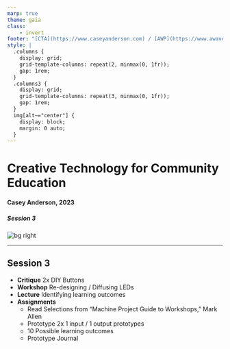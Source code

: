 ```yaml
---
marp: true
theme: gaia
class:
    - invert
footer: "[CTA](https://www.caseyanderson.com) / [AWP](https://www.awavepress.com)"
style: |
  .columns {
    display: grid;
    grid-template-columns: repeat(2, minmax(0, 1fr));
    gap: 1rem;
  }
  .columns3 {
    display: grid;
    grid-template-columns: repeat(3, minmax(0, 1fr));
    gap: 1rem;
  } 
  img[alt~="center"] {
    display: block;
    margin: 0 auto;
  }
---
```


# Creative Technology for Community Education
#### Casey Anderson, 2023

##### Session 3

![bg right](.\imgs\LKM\paperclips-matenwa-2019-ZJackson.JPG)

---

<!-- paginate: true -->

## Session 3

- **Critique** 2x DIY Buttons
- **Workshop** Re-designing / Diffusing LEDs
- **Lecture** Identifying learning outcomes
- **Assignments**
    - Read Selections from “Machine Project Guide to Workshops,” Mark Allen
    - Prototype 2x 1 input / 1 output prototypes
    - 10 Possible learning outcomes
    - Prototype Journal
